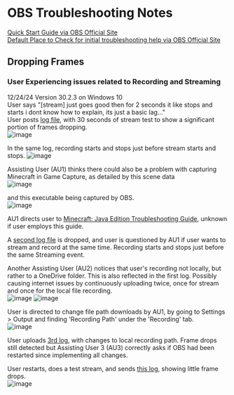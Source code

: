# OBS Troubleshooting Notes
[Quick Start Guide via OBS Official Site](https://obsproject.com/kb/quick-start-guide)  
[Default Place to Check for initial troubleshooting help via OBS Official Site](https://obsproject.com/kb/category/2)

## Dropping Frames 
### User Experiencing issues related to Recording and Streaming
12/24/24 Version 30.2.3 on Windows 10  
User says "[stream] just goes good then for 2 seconds it like stops and starts i dont know how to explain, its just a basic lag..."  
User posts [log file](https://obsproject.com/logs/5lXOpH3kILrSQWA8), with 30 seconds of stream test to show a significant portion of frames dropping.  
![image](https://github.com/user-attachments/assets/08bd2e46-805f-49ae-9f9d-79a2f583709b)  

In the same log, recording starts and stops just before stream starts and stops.
![image](https://github.com/user-attachments/assets/cbe82504-d79e-4656-8047-dca3c8bfb28c)  
  
Assisting User (AU1) thinks there could also be a problem with capturing Minecraft in Game Capture, as detailed by this scene data  
![image](https://github.com/user-attachments/assets/dbdd4208-8a03-4c50-a7ce-48d80f85578e)

and this executable being captured by OBS.  
![image](https://github.com/user-attachments/assets/220e9a02-f331-4460-94f6-dfe9d5e7fd65)

AU1 directs user to [Minecraft: Java Edition Troubleshooting Guide](https://obsproject.com/kb/minecraft-java-edition-troubleshooting), unknown if user employs this guide.  
  
A [second log file](https://obsproject.com/logs/gY2JCmuo0h23tXCm) is dropped, and user is questioned by AU1 if user wants to stream and record at the same time. Recording starts and stops just before the same Streaming event.
  
Another Assisting User (AU2) notices that user's recording not locally, but rather to a OneDrive folder. This is also reflected in the first log. Possibly causing internet issues by continuously uploading twice,
once for stream and once for the local file recording.  
![image](https://github.com/user-attachments/assets/60de516b-ada6-42d8-bf4a-93f0c83933fb) ![image](https://github.com/user-attachments/assets/7ac3e41f-6f3e-4402-b10c-8688e0bd113b)

User is directed to change file path downloads by AU1, by going to Settings > Output and finding 'Recording Path' under the 'Recording' tab.  
![image](https://github.com/user-attachments/assets/29b42d0b-9541-425f-96e8-506fdc8bc490)

User uploads [3rd log](https://obsproject.com/logs/uFwZHdSoviOqMwVO), with changes to local recording path. Frame drops still detected but Assisting User 3 (AU3) correctly asks if OBS had been restarted since implementing all changes.

User restarts, does a test stream, and sends [this log](https://obsproject.com/logs/OpBiBNrPvOc58QIH), showing little frame drops.  
![image](https://github.com/user-attachments/assets/e50ed375-4d19-4563-95df-d732bd3dd8ae)

